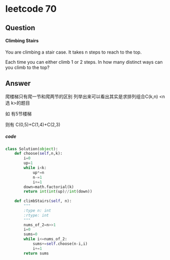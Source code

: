 # leetcode 70
## Question
#### Climbing Stairs
You are climbing a stair case. It takes n steps to reach to the top.

Each time you can either climb 1 or 2 steps. In how many distinct ways can you climb to the top?
## Answer
爬楼梯只有爬一节和爬两节的区别 列举出来可以看出其实是求排列组合C(k,n)    <n 选 k>的题目

如 有5节楼梯

则有
C(0,5)+C(1,4)+C(2,3)

##### code
```Python
class Solution(object):
    def choose(self,n,k):
        i=0
        up=1
        while i<k:
            up*=n
            n-=1
            i+=1
        down=math.factorial(k)
        return int(int(up)//int(down))
        
    def climbStairs(self, n):
        """
        :type n: int
        :rtype: int
        """
        nums_of_2=n>>1
        i=0
        sums=0
        while i<=nums_of_2:
            sums+=self.choose(n-i,i)   
            i+=1
        return sums
```
